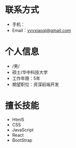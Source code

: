 # 联系方式
- 手机：
- Email：vvvxiaoqi@gmail.com

# 个人信息
 - /男/
 - 硕士/华中科技大学
 - 工作年限：5年
 - 期望职位：资深前端开发

# 擅长技能
 - Html5
 - CSS
 - JavaScript
 - React
 - BootStrap
